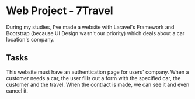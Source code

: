 # Web Project - 7Travel
During my studies, I've made a website with Laravel's Framework and Bootstrap (because UI Design wasn't our priority) which deals about a car location's company.
## Tasks
This website must have an authentication page for users' company. When a customer needs a car, the user fills out a form with the specified car, the customer and the travel. When the contract is made, we can see it and even cancel it.
